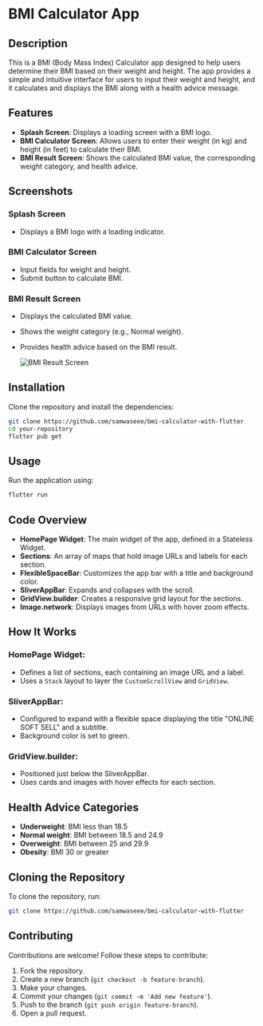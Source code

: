 # BMI Calculator App

## Description
This is a BMI (Body Mass Index) Calculator app designed to help users determine their BMI based on their weight and height. The app provides a simple and intuitive interface for users to input their weight and height, and it calculates and displays the BMI along with a health advice message.

## Features
- **Splash Screen**: Displays a loading screen with a BMI logo.
- **BMI Calculator Screen**: Allows users to enter their weight (in kg) and height (in feet) to calculate their BMI.
- **BMI Result Screen**: Shows the calculated BMI value, the corresponding weight category, and health advice.

## Screenshots
### Splash Screen
- Displays a BMI logo with a loading indicator.

### BMI Calculator Screen
- Input fields for weight and height.
- Submit button to calculate BMI.

### BMI Result Screen
- Displays the calculated BMI value.
- Shows the weight category (e.g., Normal weight).
- Provides health advice based on the BMI result.

  ![BMI Result Screen](https://github.com/user-attachments/assets/0c564205-3d04-4f21-ad92-5e76d23d95ad)


## Installation
Clone the repository and install the dependencies:
```bash
git clone https://github.com/samwaseee/bmi-calculator-with-flutter
cd your-repository
flutter pub get
```
## Usage
Run the application using:
```bash
flutter run
```
## Code Overview
- **HomePage Widget**: The main widget of the app, defined in a Stateless Widget.
- **Sections**: An array of maps that hold image URLs and labels for each section.
- **FlexibleSpaceBar**: Customizes the app bar with a title and background color.
- **SliverAppBar**: Expands and collapses with the scroll.
- **GridView.builder**: Creates a responsive grid layout for the sections.
- **Image.network**: Displays images from URLs with hover zoom effects.

## How It Works
### HomePage Widget:
- Defines a list of sections, each containing an image URL and a label.
- Uses a `Stack` layout to layer the `CustomScrollView` and `GridView`.

### SliverAppBar:
- Configured to expand with a flexible space displaying the title "ONLINE SOFT SELL" and a subtitle.
- Background color is set to green.

### GridView.builder:
- Positioned just below the SliverAppBar.
- Uses cards and images with hover effects for each section.

## Health Advice Categories
- **Underweight**: BMI less than 18.5
- **Normal weight**: BMI between 18.5 and 24.9
- **Overweight**: BMI between 25 and 29.9
- **Obesity**: BMI 30 or greater

## Cloning the Repository
To clone the repository, run:
```bash
git clone https://github.com/samwaseee/bmi-calculator-with-flutter
```
## Contributing
Contributions are welcome! Follow these steps to contribute:
1. Fork the repository.
2. Create a new branch (`git checkout -b feature-branch`).
3. Make your changes.
4. Commit your changes (`git commit -m 'Add new feature'`).
5. Push to the branch (`git push origin feature-branch`).
6. Open a pull request.



